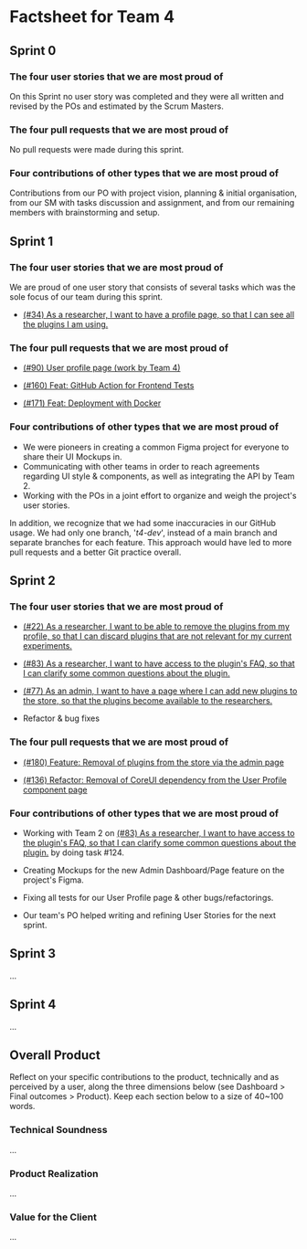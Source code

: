 # Factsheet for Team 4 

## Sprint 0

### The four user stories that we are most proud of

On this Sprint no user story was completed and they were all written and revised by the POs and estimated by the Scrum Masters.

### The four pull requests that we are most proud of

No pull requests were made during this sprint.

### Four contributions of other types that we are most proud of

Contributions from our PO with project vision, planning & initial organisation, from our SM with tasks discussion and assignment, and from our remaining members with brainstorming and setup.


## Sprint 1

### The four user stories that we are most proud of

We are proud of one user story that consists of several tasks which was the sole focus of our team during this sprint.

- [(#34) As a researcher, I want to have a profile page, so that I can see all the plugins I am using.](https://github.com/FEUP-MEIC-DS-2023-1MEIC08/VAXPRED/issues/34)

### The four pull requests that we are most proud of

- [(#90) User profile page (work by Team 4)](https://github.com/FEUP-MEIC-DS-2023-1MEIC08/VAXPRED/pull/90)

- [(#160) Feat: GitHub Action for Frontend Tests](https://github.com/FEUP-MEIC-DS-2023-1MEIC08/VAXPRED/pull/160)

- [(#171) Feat: Deployment with Docker](https://github.com/FEUP-MEIC-DS-2023-1MEIC08/VAXPRED/pull/171)

### Four contributions of other types that we are most proud of

- We were pioneers in creating a common Figma project for everyone to share their UI Mockups in.
- Communicating with other teams in order to reach agreements regarding UI style & components, as well as integrating the API by Team 2.
- Working with the POs in a joint effort to organize and weigh the project's user stories.

In addition, we recognize that we had some inaccuracies in our GitHub usage. We had only one branch, '*t4-dev*', instead of a main branch and separate branches for each feature. This approach would have led to more pull requests and a better Git practice overall.

## Sprint 2

### The four user stories that we are most proud of

- [(#22) As a researcher, I want to be able to remove the plugins from my profile, so that I can discard plugins that are not relevant for my current experiments.](https://github.com/FEUP-MEIC-DS-2023-1MEIC08/VAXPRED/issues/22)

- [(#83) As a researcher, I want to have access to the plugin's FAQ, so that I can clarify some common questions about the plugin.](https://github.com/FEUP-MEIC-DS-2023-1MEIC08/VAXPRED/issues/83)

- [(#77) As an admin, I want to have a page where I can add new plugins to the store, so that the plugins become available to the researchers.](https://github.com/FEUP-MEIC-DS-2023-1MEIC08/VAXPRED/issues/77)

- Refactor & bug fixes

### The four pull requests that we are most proud of

- [(#180) Feature: Removal of plugins from the store via the admin page](https://github.com/FEUP-MEIC-DS-2023-1MEIC08/VAXPRED/pull/180)

- [(#136) Refactor: Removal of CoreUI dependency from the User Profile component page](https://github.com/FEUP-MEIC-DS-2023-1MEIC08/VAXPRED/pull/156)

### Four contributions of other types that we are most proud of

- Working with Team 2 on [(#83) As a researcher, I want to have access to the plugin's FAQ, so that I can clarify some common questions about the plugin.](https://github.com/FEUP-MEIC-DS-2023-1MEIC08/VAXPRED/issues/83) by doing task #124.

- Creating Mockups for the new Admin Dashboard/Page feature on the project's Figma.

- Fixing all tests for our User Profile page & other bugs/refactorings.

- Our team's PO helped writing and refining User Stories for the next sprint.

## Sprint 3

...


## Sprint 4

...


## Overall Product

Reflect on your specific contributions to the product, technically and as perceived by a user, along the three dimensions below (see Dashboard > Final outcomes > Product). Keep each section below to a size of 40~100 words.


### Technical Soundness

...


### Product Realization

...


### Value for the Client

...
